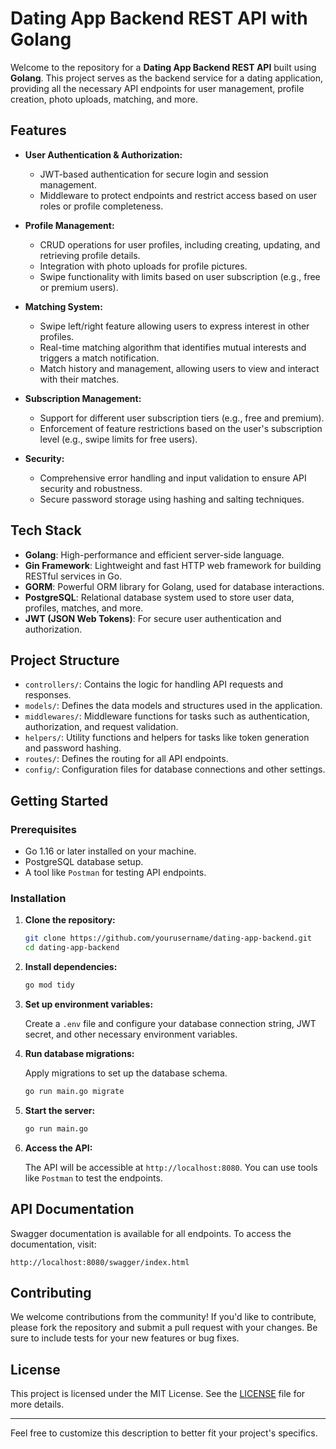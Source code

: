 # Dating App Backend REST API with Golang

Welcome to the repository for a **Dating App Backend REST API** built using **Golang**. This project serves as the backend service for a dating application, providing all the necessary API endpoints for user management, profile creation, photo uploads, matching, and more.

## Features

- **User Authentication & Authorization:**
  - JWT-based authentication for secure login and session management.
  - Middleware to protect endpoints and restrict access based on user roles or profile completeness.

- **Profile Management:**
  - CRUD operations for user profiles, including creating, updating, and retrieving profile details.
  - Integration with photo uploads for profile pictures.
  - Swipe functionality with limits based on user subscription (e.g., free or premium users).

- **Matching System:**
  - Swipe left/right feature allowing users to express interest in other profiles.
  - Real-time matching algorithm that identifies mutual interests and triggers a match notification.
  - Match history and management, allowing users to view and interact with their matches.

- **Subscription Management:**
  - Support for different user subscription tiers (e.g., free and premium).
  - Enforcement of feature restrictions based on the user's subscription level (e.g., swipe limits for free users).

- **Security:**
  - Comprehensive error handling and input validation to ensure API security and robustness.
  - Secure password storage using hashing and salting techniques.

## Tech Stack

- **Golang**: High-performance and efficient server-side language.
- **Gin Framework**: Lightweight and fast HTTP web framework for building RESTful services in Go.
- **GORM**: Powerful ORM library for Golang, used for database interactions.
- **PostgreSQL**: Relational database system used to store user data, profiles, matches, and more.
- **JWT (JSON Web Tokens)**: For secure user authentication and authorization.

## Project Structure

- `controllers/`: Contains the logic for handling API requests and responses.
- `models/`: Defines the data models and structures used in the application.
- `middlewares/`: Middleware functions for tasks such as authentication, authorization, and request validation.
- `helpers/`: Utility functions and helpers for tasks like token generation and password hashing.
- `routes/`: Defines the routing for all API endpoints.
- `config/`: Configuration files for database connections and other settings.

## Getting Started

### Prerequisites

- Go 1.16 or later installed on your machine.
- PostgreSQL database setup.
- A tool like `Postman` for testing API endpoints.

### Installation

1. **Clone the repository:**

   ```sh
   git clone https://github.com/yourusername/dating-app-backend.git
   cd dating-app-backend
   ```

2. **Install dependencies:**

   ```sh
   go mod tidy
   ```

3. **Set up environment variables:**

   Create a `.env` file and configure your database connection string, JWT secret, and other necessary environment variables.

4. **Run database migrations:**

   Apply migrations to set up the database schema.

   ```sh
   go run main.go migrate
   ```

5. **Start the server:**

   ```sh
   go run main.go
   ```

6. **Access the API:**

   The API will be accessible at `http://localhost:8080`. You can use tools like `Postman` to test the endpoints.

## API Documentation

Swagger documentation is available for all endpoints. To access the documentation, visit:

```
http://localhost:8080/swagger/index.html
```

## Contributing

We welcome contributions from the community! If you'd like to contribute, please fork the repository and submit a pull request with your changes. Be sure to include tests for your new features or bug fixes.

## License

This project is licensed under the MIT License. See the [LICENSE](LICENSE) file for more details.

---

Feel free to customize this description to better fit your project's specifics.

